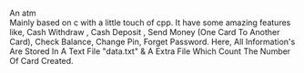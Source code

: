 An atm <br> Mainly based on c with a little touch of cpp. It have some amazing features like, Cash Withdraw , Cash Deposit , Send Money (One Card To Another Card), Check Balance, Change Pin, Forget Password. Here, All Information's Are Stored In A Text File "data.txt" & A Extra File Which Count The Number Of Card Created. 
